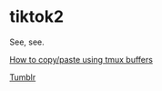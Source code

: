 # tiktok2

See, see. 

[How to copy/paste using tmux buffers](https://docs.google.com/document/d/1BUmKEne6O0Nl4DNSmYPLi58NPIKiocT9fyO85Jo6F5U/edit?usp=sharing)

[Tumblr](https://peakydicers.tumblr.com)